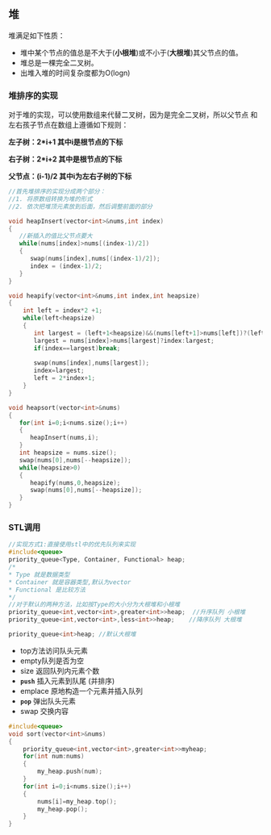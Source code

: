 ## 堆

堆满足如下性质：

* 堆中某个节点的值总是不大于(**小根堆**)或不小于(**大根堆**)其父节点的值。
* 堆总是一棵完全二叉树。
* 出堆入堆的时间复杂度都为O(logn)

### 堆排序的实现

对于堆的实现，可以使用数组来代替二叉树，因为是完全二叉树，所以父节点 和左右孩子节点在数组上遵循如下规则：

**左子树：2*i+1 其中i是根节点的下标**

**右子树：2*i+2 其中是根节点的下标**

**父节点：(i-1)/2  其中i为左右子树的下标**

```c++
//首先堆排序的实现分成两个部分：
//1. 将原数组转换为堆的形式
//2. 依次把堆顶元素放到后面，然后调整前面的部分

void heapInsert(vector<int>&nums,int index)
{
   //新插入的值比父节点要大
   while(nums[index]>nums[(index-1)/2])
   {
      swap(nums[index],nums[(index-1)/2]);
      index = (index-1)/2;
   }
}

void heapify(vector<int>&nums,int index,int heapsize)
{
    int left = index*2 +1;
    while(left<heapsize)
    {
       int largest = (left+1<heapsize)&&(nums[left+1]>nums[left])?(left+1):left;
       largest = nums[index]>nums[largest]?index:largest;
       if(index==largest)break;
       
       swap(nums[index],nums[largest]);
       index=largest;
       left = 2*index+1;
    }
}

void heapsort(vector<int>&nums)
{
   for(int i=0;i<nums.size();i++)
   {
      heapInsert(nums,i);
   }
   int heapsize = nums.size();
   swap(nums[0],nums[--heapsize]);
   while(heapsize>0)
   {
      heapify(nums,0,heapsize);
      swap(nums[0],nums[--heapsize]);
   }
}

```



### STL调用

```cpp
//实现方式1:直接使用stl中的优先队列来实现
#include<queue>
priority_queue<Type, Container, Functional> heap;
/*
* Type 就是数据类型
* Container 就是容器类型,默认为vector
* Functional 是比较方法
*/
//对于默认的两种方法，比如按Type的大小分为大根堆和小根堆
priority_queue<int,vector<int>,greater<int>>heap;  //升序队列 小根堆
priority_queue<int,vector<int>,less<int>>heap;    //降序队列 大根堆

priority_queue<int>heap; //默认大根堆
```

- top方法访问队头元素
- empty队列是否为空
- size 返回队列内元素个数
- **`push`** 插入元素到队尾 (并排序)
- emplace 原地构造一个元素并插入队列
- **`pop`** 弹出队头元素
- swap 交换内容

```c++
#include<queue>
void sort(vector<int>&nums)
{
    priority_queue<int,vector<int>,greater<int>>myheap;
    for(int num:nums)
    {
        my_heap.push(num);
    }
    for(int i=0;i<nums.size();i++)
    {
        nums[i]=my_heap.top();
        my_heap.pop();
    }
}
```

